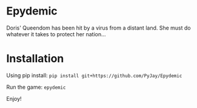 # Epydemic

Doris' Queendom has been hit by a virus from a distant land.
She must do whatever it takes to protect her nation...

# Installation
Using pip install:
`pip install git+https://github.com/PyJay/Epydemic`

Run the game:
`epydemic`

Enjoy!
